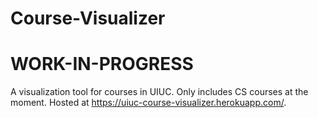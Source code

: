 # Course-Visualizer
# WORK-IN-PROGRESS
A visualization tool for courses in UIUC. Only includes CS courses at the moment. Hosted at https://uiuc-course-visualizer.herokuapp.com/.
